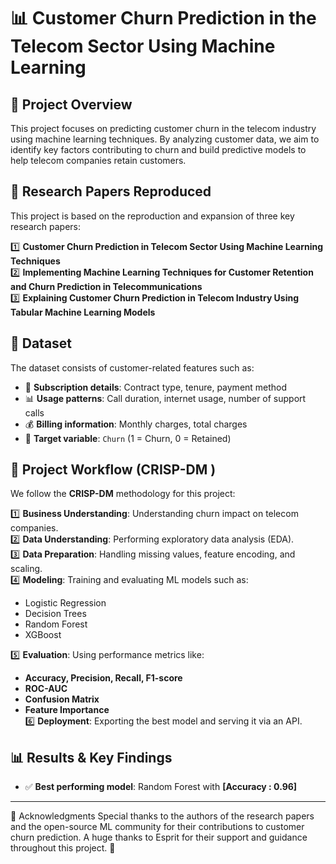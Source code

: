 # 📊 Customer Churn Prediction in the Telecom Sector Using Machine Learning

## 📌 Project Overview  
This project focuses on predicting customer churn in the telecom industry using machine learning techniques. By analyzing customer data, we aim to identify key factors contributing to churn and build predictive models to help telecom companies retain customers.

## 📖 Research Papers Reproduced  
This project is based on the reproduction and expansion of three key research papers:  

1️⃣ **Customer Churn Prediction in Telecom Sector Using Machine Learning Techniques**  
2️⃣ **Implementing Machine Learning Techniques for Customer Retention and Churn Prediction in Telecommunications**  
3️⃣ **Explaining Customer Churn Prediction in Telecom Industry Using Tabular Machine Learning Models**  

## 📂 Dataset  
The dataset consists of customer-related features such as:  
- 📌 **Subscription details**: Contract type, tenure, payment method  
- 📊 **Usage patterns**: Call duration, internet usage, number of support calls  
- 💰 **Billing information**: Monthly charges, total charges  
- 🚀 **Target variable**: `Churn` (1 = Churn, 0 = Retained)  

## 🚀 Project Workflow (CRISP-DM )  
We follow the **CRISP-DM** methodology for this project:  

1️⃣ **Business Understanding**: Understanding churn impact on telecom companies.  
2️⃣ **Data Understanding**: Performing exploratory data analysis (EDA).  
3️⃣ **Data Preparation**: Handling missing values, feature encoding, and scaling.  
4️⃣ **Modeling**: Training and evaluating ML models such as:  
   - Logistic Regression  
   - Decision Trees  
   - Random Forest  
   - XGBoost  
    
5️⃣ **Evaluation**: Using performance metrics like:  
   - **Accuracy, Precision, Recall, F1-score**  
   - **ROC-AUC**  
   - **Confusion Matrix**  
   - **Feature Importance**  
6️⃣ **Deployment**: Exporting the best model and serving it via an API.  

## 📊 Results & Key Findings  
- ✅ **Best performing model**: Random Forest with **[Accuracy : 0.96]**  

---


🌟 Acknowledgments
Special thanks to the authors of the research papers and the open-source ML community for their contributions to customer churn prediction.
A huge thanks to Esprit for their support and guidance throughout this project. 🙌
